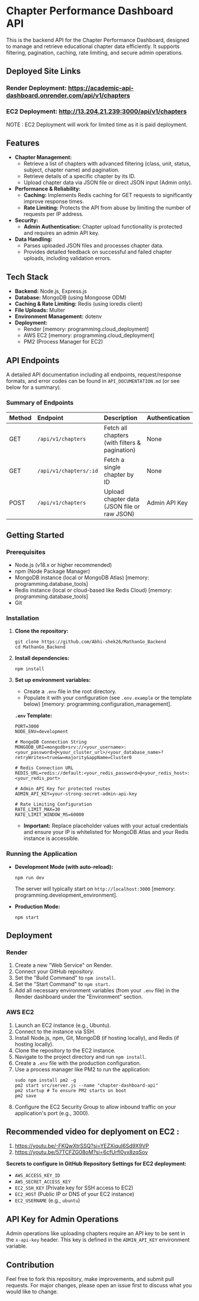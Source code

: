 # Chapter Performance Dashboard API

This is the backend API for the Chapter Performance Dashboard, designed to manage and retrieve educational chapter data efficiently. It supports filtering, pagination, caching, rate limiting, and secure admin operations.

## Deployed Site Links

### Render Deployment: https://academic-api-dashboard.onrender.com/api/v1/chapters
### EC2 Deployment: http://13.204.21.239:3000/api/v1/chapters 
NOTE : EC2 Deployment will work for limited time as it is paid deployment.

## Features

*   **Chapter Management:**
    *   Retrieve a list of chapters with advanced filtering (class, unit, status, subject, chapter name) and pagination.
    *   Retrieve details of a specific chapter by its ID.
    *   Upload chapter data via JSON file or direct JSON input (Admin only).
*   **Performance & Reliability:**
    *   **Caching:** Implements Redis caching for GET requests to significantly improve response times.
    *   **Rate Limiting:** Protects the API from abuse by limiting the number of requests per IP address.
*   **Security:**
    *   **Admin Authentication:** Chapter upload functionality is protected and requires an admin API key.
*   **Data Handling:**
    *   Parses uploaded JSON files and processes chapter data.
    *   Provides detailed feedback on successful and failed chapter uploads, including validation errors.

## Tech Stack

*   **Backend:** Node.js, Express.js
*   **Database:** MongoDB (using Mongoose ODM)
*   **Caching & Rate Limiting:** Redis (using ioredis client)
*   **File Uploads:** Multer
*   **Environment Management:** dotenv
*   **Deployment:**
    *   Render [memory: programming.cloud_deployment]
    *   AWS EC2 [memory: programming.cloud_deployment]
    *   PM2 (Process Manager for EC2)

## API Endpoints

A detailed API documentation including all endpoints, request/response formats, and error codes can be found in `API_DOCUMENTATION.md` (or see below for a summary).

### Summary of Endpoints

| Method | Endpoint                      | Description                                    | Authentication |
| :----- | :---------------------------- | :--------------------------------------------- | :------------- |
| GET    | `/api/v1/chapters`            | Fetch all chapters (with filters & pagination) | None           |
| GET    | `/api/v1/chapters/:id`        | Fetch a single chapter by ID                   | None           |
| POST   | `/api/v1/chapters`            | Upload chapter data (JSON file or raw JSON)   | Admin API Key  |

## Getting Started

### Prerequisites

*   Node.js (v18.x or higher recommended)
*   npm (Node Package Manager)
*   MongoDB instance (local or MongoDB Atlas) [memory: programming.database_tools]
*   Redis instance (local or cloud-based like Redis Cloud) [memory: programming.database_tools]
*   Git

### Installation

1.  **Clone the repository:**
    ```
    git clone https://github.com/Abhi-shek26/MathanGo_Backend
    cd MathanGo_Backend
    ```

2.  **Install dependencies:**
    ```
    npm install
    ```

3.  **Set up environment variables:**
    *   Create a `.env` file in the root directory.
    *   Populate it with your configuration (see `.env.example` or the template below) [memory: programming.configuration_management].

    **`.env` Template:**
    ```
    PORT=3000
    NODE_ENV=development

    # MongoDB Connection String
    MONGODB_URI=mongodb+srv://<your_username>:<your_password>@<your_cluster_url>/<your_database_name>?retryWrites=true&w=majority&appName=Cluster0

    # Redis Connection URL
    REDIS_URL=redis://default:<your_redis_password>@<your_redis_host>:<your_redis_port>

    # Admin API Key for protected routes
    ADMIN_API_KEY=your-strong-secret-admin-api-key

    # Rate Limiting Configuration
    RATE_LIMIT_MAX=30
    RATE_LIMIT_WINDOW_MS=60000
    ```
    *   **Important:** Replace placeholder values with your actual credentials and ensure your IP is whitelisted for MongoDB Atlas and your Redis instance is accessible.

### Running the Application

*   **Development Mode (with auto-reload):**
    ```
    npm run dev
    ```
    The server will typically start on `http://localhost:3000` [memory: programming.development_environment].

*   **Production Mode:**
    ```
    npm start
    ```


## Deployment

### Render

1.  Create a new "Web Service" on Render.
2.  Connect your GitHub repository.
3.  Set the "Build Command" to `npm install`.
4.  Set the "Start Command" to `npm start`.
5.  Add all necessary environment variables (from your `.env` file) in the Render dashboard under the "Environment" section.

### AWS EC2

1.  Launch an EC2 instance (e.g., Ubuntu).
2.  Connect to the instance via SSH.
3.  Install Node.js, npm, Git, MongoDB (if hosting locally), and Redis (if hosting locally).
4.  Clone the repository to the EC2 instance.
5.  Navigate to the project directory and run `npm install`.
6.  Create a `.env` file with the production configuration.
7.  Use a process manager like PM2 to run the application:
    ```
    sudo npm install pm2 -g
    pm2 start src/server.js --name "chapter-dashboard-api"
    pm2 startup # To ensure PM2 starts on boot
    pm2 save
    ```
8.  Configure the EC2 Security Group to allow inbound traffic on your application's port (e.g., 3000).
## Recommended video for deplyoment on EC2 :
1. https://youtu.be/-FKQwXtrSSQ?si=YEZXiquI6Sd9X9VP
2. https://youtu.be/57TCFZG08oM?si=6cfUrfl0yx8zqSov

**Secrets to configure in GitHub Repository Settings for EC2 deployment:**
*   `AWS_ACCESS_KEY_ID`
*   `AWS_SECRET_ACCESS_KEY`
*   `EC2_SSH_KEY` (Private key for SSH access to EC2)
*   `EC2_HOST` (Public IP or DNS of your EC2 instance)
*   `EC2_USERNAME` (e.g., `ubuntu`)

## API Key for Admin Operations

Admin operations like uploading chapters require an API key to be sent in the `x-api-key` header. This key is defined in the `ADMIN_API_KEY` environment variable.

## Contribution

Feel free to fork this repository, make improvements, and submit pull requests. For major changes, please open an issue first to discuss what you would like to change.

